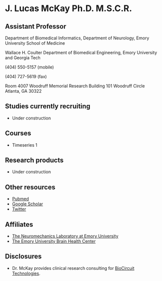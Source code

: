 # J. Lucas McKay Ph.D. M.S.C.R.

## Assistant Professor


Department of Biomedical Informatics, Department of Neurology, Emory University School of Medicine


Wallace H. Coulter Department of Biomedical Engineering, Emory University and Georgia Tech


(404) 550-5157 (mobile)


(404) 727-5619 (fax)


Room 4007 Woodruff Memorial Research Building 101 Woodruff Circle Atlanta, GA 30322


## Studies currently recruiting


- Under construction


## Courses


- Timeseries 1


## Research products


- Under construction


## Other resources


- [Pubmed](https://www.ncbi.nlm.nih.gov/myncbi/browse/collection/47247171/?sort=date)
- [Google Scholar](https://scholar.google.com/citations?user=NqacUroAAAAJ&hl=en)
- [Twitter](https://twitter.com/jlucasmckay)


## Affiliates


- [The Neuromechanics Laboratory at Emory University](http://neuromechanicslab.emory.edu)
- [The Emory University Brain Health Center](https://www.emoryhealthcare.org/centers-programs/brain-health-center/index.html)


## Disclosures


- Dr. McKay provides clinical research consulting for [BioCircuit Technologies](http://www.biocircuit.com).

